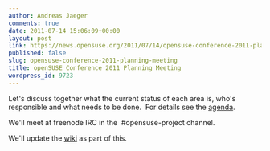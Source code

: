 ```yaml
---
author: Andreas Jaeger
comments: true
date: 2011-07-14 15:06:09+00:00
layout: post
link: https://news.opensuse.org/2011/07/14/opensuse-conference-2011-planning-meeting/
published: false
slug: opensuse-conference-2011-planning-meeting
title: openSUSE Conference 2011 Planning Meeting
wordpress_id: 9723
---
```


Let's discuss together what the current status of each area is, who's responsible and what needs to be done.  For details see the [agenda](//en.opensuse.org/openSUSE:Conference_meeting).

We'll meet at freenode IRC in the  #opensuse-project channel.

We'll update the [wiki](//en.opensuse.org/openSUSE:Conference_Planning_2011) as part of this.
